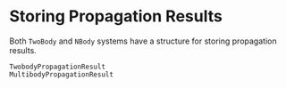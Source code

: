 # Storing Propagation Results

Both `TwoBody` and `NBody` systems have a structure for storing propagation results.

```@docs
TwobodyPropagationResult
MultibodyPropagationResult
```